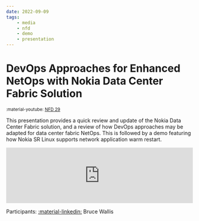 ```yaml
---
date: 2022-09-09
tags:
    - media
    - nfd
    - demo
    - presentation
---
```


# DevOps Approaches for Enhanced NetOps with Nokia Data Center Fabric Solution

<small>:material-youtube: [NFD 29](https://techfieldday.com/video/devops-approaches-for-enhanced-netops-with-nokia-data-center-fabric-solution/)</small>

This presentation provides a quick review and update of the Nokia Data Center Fabric solution, and a review of how DevOps approaches may be adapted for data center fabric NetOps. This is followed by a demo featuring how Nokia SR Linux supports network application warm restart.

<div class="iframe-container">
<iframe width="100%" src="https://www.youtube.com/embed/-r9wu6KruE4" frameborder="0" allow="accelerometer; autoplay; clipboard-write; encrypted-media; gyroscope; picture-in-picture" allowfullscreen></iframe>
</div>

Participants: [:material-linkedin:][brw-linkedin] Bruce Wallis

[brw-linkedin]: https://www.linkedin.com/in/bruce-wallis-77755a129/
